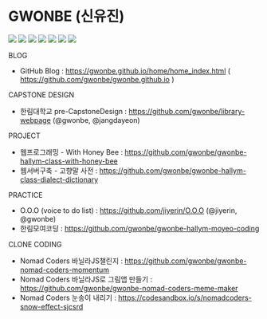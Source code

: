 # GWONBE (신유진)

<img src="https://img.shields.io/badge/html5-red?style=for-the-badge&logo=html5&logoColor=white"> <img src="https://img.shields.io/badge/css-blue?style=for-the-badge&logo=css3&logoColor=white"> <img src="https://img.shields.io/badge/javascript-yellow?style=for-the-badge&logo=javascript&logoColor=white"> <img src="https://img.shields.io/badge/jquery-blue?style=for-the-badge&logo=jquery&logoColor=white"> <img src="https://img.shields.io/badge/java-steelblue?style=for-the-badge&logo=java&logoColor=white"> <img src="https://img.shields.io/badge/jsp-steelblue?style=for-the-badge&logo=jsp&logoColor=white"> <img src="https://img.shields.io/badge/mysql-orange?style=for-the-badge&logo=mysql&logoColor=white">

BLOG

- GitHub Blog : https://gwonbe.github.io/home/home_index.html ( https://github.com/gwonbe/gwonbe.github.io )

CAPSTONE DESIGN

- 한림대학교 pre-CapstoneDesign : https://github.com/gwonbe/library-webpage (@gwonbe, @jangdayeon)

PROJECT

- 웹프로그래밍 - With Honey Bee : https://github.com/gwonbe/gwonbe-hallym-class-with-honey-bee
- 웹서버구축 - 고향말 사전 : https://github.com/gwonbe/gwonbe-hallym-class-dialect-dictionary

PRACTICE

- O.O.O (voice to do list) : https://github.com/jiyerin/O.O.O (@jiyerin, @gwonbe)
- 한림모여코딩 : https://github.com/gwonbe/gwonbe-hallym-moyeo-coding

CLONE CODING

- Nomad Coders 바닐라JS챌린지 : https://github.com/gwonbe/gwonbe-nomad-coders-momentum
- Nomad Coders 바닐라JS로 그림앱 만들기 : https://github.com/gwonbe/gwonbe-nomad-coders-meme-maker
- Nomad Coders 눈송이 내리기 : https://codesandbox.io/s/nomadcoders-snow-effect-sjcsrd
